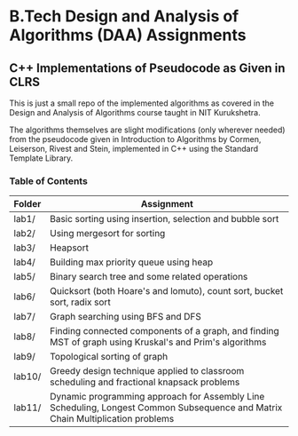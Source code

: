 # B.Tech Design and Analysis of Algorithms (DAA) Assignments
## C++ Implementations of Pseudocode as Given in CLRS

This is just a small repo of the implemented algorithms as covered in the Design and Analysis of Algorithms course taught in NIT Kurukshetra.

The algorithms themselves are slight modifications (only wherever needed) from the pseudocode given in Introduction to Algorithms by Cormen, Leiserson, Rivest and Stein, implemented in C++ using the Standard Template Library.

### Table of Contents

Folder   |Assignment   
---|---
lab1/ | Basic sorting using insertion, selection and bubble sort
lab2/ | Using mergesort for sorting
lab3/ | Heapsort
lab4/ | Building max priority queue using heap
lab5/ | Binary search tree and some related operations
lab6/ | Quicksort (both Hoare's and lomuto), count sort, bucket sort, radix sort
lab7/ | Graph searching using BFS and DFS
lab8/ | Finding connected components of a graph, and finding MST of graph using Kruskal's and Prim's algorithms
lab9/ | Topological sorting of graph
lab10/ | Greedy design technique applied to classroom scheduling and fractional knapsack problems
lab11/ | Dynamic programming approach for Assembly Line Scheduling, Longest Common Subsequence and Matrix Chain Multiplication problems
